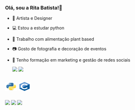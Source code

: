 ### Olá, sou a Rita Batista!👋


- 🎨 Artista e Designer
- 💻 Estou a estudar python
- 🌱 Trabalho com alimentação plant based
- 📷 Gosto de fotografia e decoração de eventos
- 📱 Tenho formação em marketing e gestão de redes sociais
  




   <img height="170em" src="https://github-readme-stats.vercel.app/api?username=Devaneiosdarita&show_icons=true&theme=nightowl&include_all_commits=true&count_private=true"/>
  
  <img height="120em" src="https://github-readme-stats.vercel.app/api/top-langs/?username=Devaneiosdarita&layout=compact&langs_count=3&theme=nightowl"/>
</div>

<div style="display: inline_block"><br>
  <img align="center"  height="30" width="40" src="https://raw.githubusercontent.com/devicons/devicon/master/icons/python/python-original.svg">
  <img align="center"  height="30" width="40" src="https://raw.githubusercontent.com/devicons/devicon/master/icons/c/c-original.svg">
</div>

  ##
 
<div> 
  <a href="https://www.youtube.com/channel/UCKKK1cDI9sQZRjonX4JDcEw" target="_blank"><img src="https://img.shields.io/badge/YouTube-FF0000?style=for-the-badge&logo=youtube&logoColor=white" target="_blank"></a>
  <a href="https://instagram.com/osdevaneiosdarita" target="_blank"><img src="https://img.shields.io/badge/-Instagram-%23E4405F?style=for-the-badge&logo=instagram&logoColor=white" target="_blank"></a>
  <a href="https://www.linkedin.com/in/a-rita-batista" target="_blank"><img src="https://img.shields.io/badge/-LinkedIn-%230077B5?style=for-the-badge&logo=linkedin&logoColor=white" target="_blank"></a> 
  
</div>
